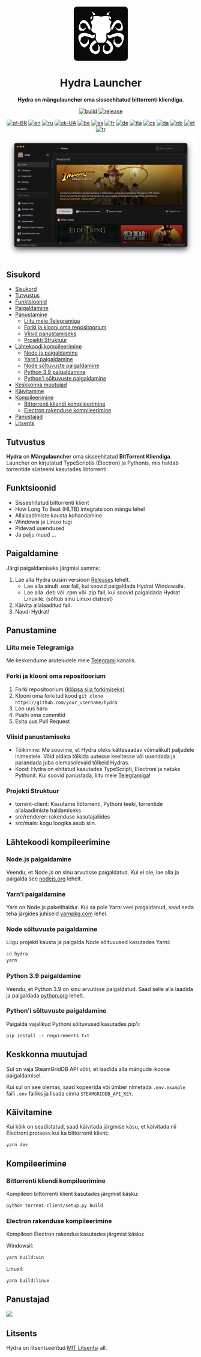 <div align="center">

[<img src="../resources/icon.png" width="144"/>](https://help.hydralauncher.gg)

  <h1 align="center">Hydra Launcher</h1>

  <p align="center">
    <strong>Hydra on mängulauncher oma sisseehitatud bittorrenti kliendiga.</strong>
  </p>

[![build](https://img.shields.io/github/actions/workflow/status/hydralauncher/hydra/build.yml)](https://github.com/hydralauncher/hydra/actions)
[![release](https://img.shields.io/github/package-json/v/hydralauncher/hydra)](https://github.com/hydralauncher/hydra/releases)

[![pt-BR](https://img.shields.io/badge/lang-pt--BR-green.svg)](README.pt-BR.md)
[![en](https://img.shields.io/badge/lang-en-red.svg)](../README.md)
[![ru](https://img.shields.io/badge/lang-ru-yellow.svg)](README.ru.md)
[![uk-UA](https://img.shields.io/badge/lang-uk--UA-blue)](README.uk-UA.md)
[![be](https://img.shields.io/badge/lang-be-orange)](README.be.md)
[![es](https://img.shields.io/badge/lang-es-red)](README.es.md)
[![fr](https://img.shields.io/badge/lang-fr-blue)](README.fr.md)
[![de](https://img.shields.io/badge/lang-de-black)](README.de.md)
[![ita](https://img.shields.io/badge/lang-it-red)](README.it.md)
[![cs](https://img.shields.io/badge/lang-cs-purple)](README.cs.md)
[![da](https://img.shields.io/badge/lang-da-red)](README.da.md)
[![nb](https://img.shields.io/badge/lang-nb-blue)](README.nb.md)
[![et](https://img.shields.io/badge/lang-et-blue.svg)](README.et.md)
[![tr](https://img.shields.io/badge/lang-tr-red.svg)](README.tr.md)

![Hydra Kataloog](screenshot.png)

</div>

## Sisukord

- [Sisukord](#sisukord)
- [Tutvustus](#tutvustus)
- [Funktsioonid](#funktsioonid)
- [Paigaldamine](#paigaldamine)
- [Panustamine](#panustamine)
  - [Liitu meie Telegramiga](#liitu-meie-telegramiga)
  - [Forki ja klooni oma repositoorium](#forki-ja-klooni-oma-repositoorium)
  - [Viisid panustamiseks](#viisid-panustamiseks)
  - [Projekti Struktuur](#projekti-struktuur)
- [Lähtekoodi kompileerimine](#lähtekoodi-kompileerimine)
  - [Node.js paigaldamine](#nodejs-paigaldamine)
  - [Yarn'i paigaldamine](#yarni-paigaldamine)
  - [Node sõltuvuste paigaldamine](#node-sõltuvuste-paigaldamine)
  - [Python 3.9 paigaldamine](#python-39-paigaldamine)
  - [Python'i sõltuvuste paigaldamine](#pythoni-sõltuvuste-paigaldamine)
- [Keskkonna muutujad](#keskkonna-muutujad)
- [Käivitamine](#käivitamine)
- [Kompileerimine](#kompileerimine)
  - [Bittorrenti kliendi kompileerimine](#bittorrenti-kliendi-kompileerimine)
  - [Electron rakenduse kompileerimine](#electron-rakenduse-kompileerimine)
- [Panustajad](#panustajad)
- [Litsents](#litsents)

## Tutvustus

**Hydra** on **Mängulauncher** oma sisseehitatud **BitTorrent Kliendiga**.
<br>
Launcher on kirjutatud TypeScriptis (Electron) ja Pythonis, mis haldab torrentide süsteemi kasutades libtorrenti.

## Funktsioonid

- Sisseehitatud bittorrenti klient
- How Long To Beat (HLTB) integratsioon mängu lehel
- Allalaadimiste kausta kohandamine
- Windowsi ja Linuxi tugi
- Pidevad uuendused
- Ja palju muud ...

## Paigaldamine

Järgi paigaldamiseks järgmisi samme:

1. Lae alla Hydra uusim versioon [Releases](https://github.com/hydralauncher/hydra/releases/latest) lehelt.
   - Lae alla ainult .exe fail, kui soovid paigaldada Hydrat Windowsile.
   - Lae alla .deb või .rpm või .zip fail, kui soovid paigaldada Hydrat Linuxile. (sõltub sinu Linuxi distrost)
2. Käivita allalaaditud fail.
3. Naudi Hydrat!

## Panustamine

### Liitu meie Telegramiga

Me keskendume aruteludele meie [Telegrami](https://t.me/hydralauncher) kanalis.

### Forki ja klooni oma repositoorium

1. Forki repositoorium [(klõpsa siia forkimiseks)](https://github.com/hydralauncher/hydra/fork)
2. Klooni oma forkitud kood `git clone https://github.com/your_username/hydra`
3. Loo uus haru
4. Pushi oma commitid
5. Esita uus Pull Request

### Viisid panustamiseks

- Tõlkimine: Me soovime, et Hydra oleks kättesaadav võimalikult paljudele inimestele. Võid aidata tõlkida uutesse keeltesse või uuendada ja parandada juba olemasolevaid tõlkeid Hydras.
- Kood: Hydra on ehitatud kasutades TypeScripti, Electroni ja natuke Pythonit. Kui soovid panustada, liitu meie [Telegramiga](https://t.me/hydralauncher)!

### Projekti Struktuur

- torrent-client: Kasutame libtorrenti, Pythoni teeki, torrentide allalaadimiste haldamiseks
- src/renderer: rakenduse kasutajaliides
- src/main: kogu loogika asub siin.

## Lähtekoodi kompileerimine

### Node.js paigaldamine

Veendu, et Node.js on sinu arvutisse paigaldatud. Kui ei ole, lae alla ja paigalda see [nodejs.org](https://nodejs.org/) lehelt.

### Yarn'i paigaldamine

Yarn on Node.js paketihaldur. Kui sa pole Yarni veel paigaldanud, saad seda teha järgides juhiseid [yarnpkg.com](https://classic.yarnpkg.com/lang/en/docs/install/) lehel.

### Node sõltuvuste paigaldamine

Liigu projekti kausta ja paigalda Node sõltuvused kasutades Yarni:

```bash
cd hydra
yarn
```

### Python 3.9 paigaldamine

Veendu, et Python 3.9 on sinu arvutisse paigaldatud. Saad selle alla laadida ja paigaldada [python.org](https://www.python.org/downloads/release/python-3913/) lehelt.

### Python'i sõltuvuste paigaldamine

Paigalda vajalikud Pythoni sõltuvused kasutades pip'i:

```bash
pip install -r requirements.txt
```

## Keskkonna muutujad

Sul on vaja SteamGridDB API võtit, et laadida alla mängude ikoone paigaldamisel.

Kui sul on see olemas, saad kopeerida või ümber nimetada `.env.example` faili `.env` failiks ja lisada sinna `STEAMGRIDDB_API_KEY`.

## Käivitamine

Kui kõik on seadistatud, saad käivitada järgmise käsu, et käivitada nii Electroni protsess kui ka bittorrenti klient:

```bash
yarn dev
```

## Kompileerimine

### Bittorrenti kliendi kompileerimine

Kompileeri bittorrenti klient kasutades järgmist käsku:

```bash
python torrent-client/setup.py build
```

### Electron rakenduse kompileerimine

Kompileeri Electron rakendus kasutades järgmist käsku:

Windowsil:

```bash
yarn build:win
```

Linuxil:

```bash
yarn build:linux
```

## Panustajad

<a href="https://github.com/hydralauncher/hydra/graphs/contributors">
  <img src="https://contrib.rocks/image?repo=hydralauncher/hydra" />
</a>

## Litsents

Hydra on litsentseeritud [MIT Litsentsi](LICENSE) all.
